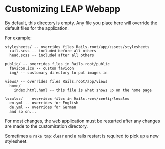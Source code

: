 Customizing LEAP Webapp
============================================

By default, this directory is empty. Any file you place here will override the default files for the application.

For example:

    stylesheets/ -- overrides files Rails.root/app/assets/stylesheets
      tail.scss -- included before all others
      head.scss -- included after all others

    public/ -- overrides files in Rails.root/public
      favicon.ico -- custom favicon
      img/ -- customary directory to put images in

    views/ -- overrides files Rails.root/app/views
      home/
        index.html.haml -- this file is what shows up on the home page

    locales/ -- overrides files in Rails.root/config/locales
      en.yml -- overrides for English
      de.yml -- overrides for German
      and so on...

For most changes, the web application must be restarted after any changes are made to the customization directory.

Sometimes a `rake tmp:clear` and a rails restart is required to pick up a new stylesheet.
